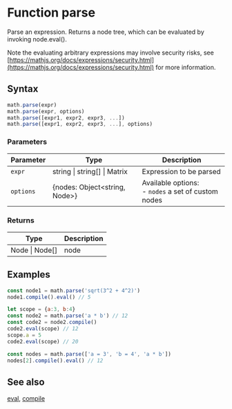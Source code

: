 <!-- Note: This file is automatically generated from source code comments. Changes made in this file will be overridden. -->

# Function parse

Parse an expression. Returns a node tree, which can be evaluated by
invoking node.eval().

Note the evaluating arbitrary expressions may involve security risks,
see [https://mathjs.org/docs/expressions/security.html](https://mathjs.org/docs/expressions/security.html) for more information.


## Syntax

```js
math.parse(expr)
math.parse(expr, options)
math.parse([expr1, expr2, expr3, ...])
math.parse([expr1, expr2, expr3, ...], options)
```

### Parameters

Parameter | Type | Description
--------- | ---- | -----------
`expr` | string &#124; string[] &#124; Matrix | Expression to be parsed
`options` | {nodes: Object&lt;string, Node&gt;} | Available options:</br>- `nodes` a set of custom nodes

### Returns

Type | Description
---- | -----------
Node &#124; Node[] | node


## Examples

```js
const node1 = math.parse('sqrt(3^2 + 4^2)')
node1.compile().eval() // 5

let scope = {a:3, b:4}
const node2 = math.parse('a * b') // 12
const code2 = node2.compile()
code2.eval(scope) // 12
scope.a = 5
code2.eval(scope) // 20

const nodes = math.parse(['a = 3', 'b = 4', 'a * b'])
nodes[2].compile().eval() // 12
```


## See also

[eval](eval.md),
[compile](compile.md)
